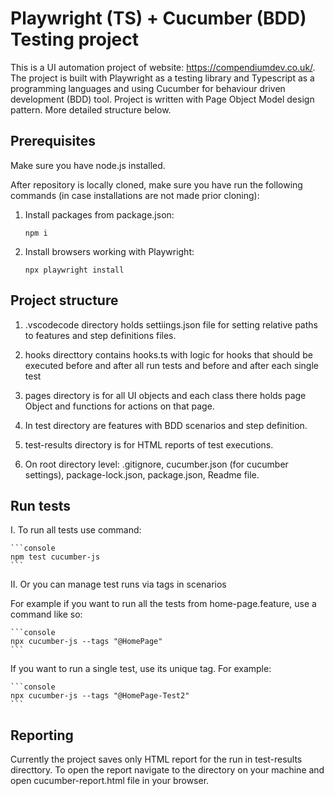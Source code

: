 # Playwright (TS) + Cucumber (BDD) Testing project

This is a UI automation project of website: https://compendiumdev.co.uk/. The project is built with Playwright as a testing library and Typescript as a programming languages and using Cucumber for behaviour driven development (BDD) tool. Project is written with Page Object Model design pattern. More detailed structure below. 

## Prerequisites

Make sure you have node.js installed.

After repository is locally cloned, make sure you have run the following commands (in case installations are not made prior cloning):

1. Install packages from package.json: 

    ```console
    npm i
    ```

2. Install browsers working with Playwright: 

    ```console
    npx playwright install
    ```

## Project structure

1. .vscodecode directory holds settiings.json file for setting relative paths to features and step definitions files.

2. hooks directtory contains hooks.ts with logic for hooks that should be executed before and after all run tests and before and after each single test

3. pages directory is for all UI objects and each class there holds page Object and functions for actions on that page.

4. In test directory are features with BDD scenarios and step definition.

5. test-results directory is for HTML reports of test executions.

6. On root directory level: .gitignore, cucumber.json (for cucumber settings), package-lock.json, package.json, Readme file.

## Run tests

I. To run all tests use command:

    ```console
    npm test cucumber-js
    ```

II. Or you can manage test runs via tags in scenarios

For example if you want to run all the tests from home-page.feature, use a command like so:

    ```console
    npx cucumber-js --tags "@HomePage"
    ```

If you want to run a single test, use its unique tag. For example: 

    ```console
    npx cucumber-js --tags "@HomePage-Test2"
    ```

## Reporting

Currently the project saves only HTML report for the run in test-results directtory. To open the report navigate to the directory on your machine and open cucumber-report.html file in your browser.



